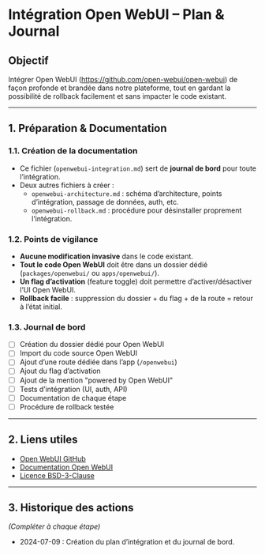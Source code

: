 # Intégration Open WebUI – Plan & Journal

## Objectif
Intégrer Open WebUI (https://github.com/open-webui/open-webui) de façon profonde et brandée dans notre plateforme, tout en gardant la possibilité de rollback facilement et sans impacter le code existant.

---

## 1. Préparation & Documentation

### 1.1. Création de la documentation
- Ce fichier (`openwebui-integration.md`) sert de **journal de bord** pour toute l’intégration.
- Deux autres fichiers à créer :
  - `openwebui-architecture.md` : schéma d’architecture, points d’intégration, passage de données, auth, etc.
  - `openwebui-rollback.md` : procédure pour désinstaller proprement l’intégration.

### 1.2. Points de vigilance
- **Aucune modification invasive** dans le code existant.
- **Tout le code Open WebUI** doit être dans un dossier dédié (`packages/openwebui/` ou `apps/openwebui/`).
- **Un flag d’activation** (feature toggle) doit permettre d’activer/désactiver l’UI Open WebUI.
- **Rollback facile** : suppression du dossier + du flag + de la route = retour à l’état initial.

### 1.3. Journal de bord
- [ ] Création du dossier dédié pour Open WebUI
- [ ] Import du code source Open WebUI
- [ ] Ajout d’une route dédiée dans l’app (`/openwebui`)
- [ ] Ajout du flag d’activation
- [ ] Ajout de la mention "powered by Open WebUI"
- [ ] Tests d’intégration (UI, auth, API)
- [ ] Documentation de chaque étape
- [ ] Procédure de rollback testée

---

## 2. Liens utiles
- [Open WebUI GitHub](https://github.com/open-webui/open-webui)
- [Documentation Open WebUI](https://openwebui.com/)
- [Licence BSD-3-Clause](https://github.com/open-webui/open-webui/blob/main/LICENSE)

---

## 3. Historique des actions

*(Compléter à chaque étape)*

- 2024-07-09 : Création du plan d’intégration et du journal de bord.

